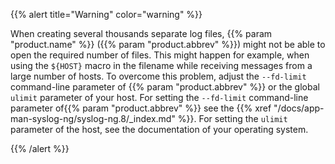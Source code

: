 ---
---
<!-- DISCLAIMER: This file is based on the syslog-ng Open Source Edition documentation https://github.com/balabit/syslog-ng-ose-guides/commit/2f4a52ee61d1ea9ad27cb4f3168b95408fddfdf2 and is used under the terms of The syslog-ng Open Source Edition Documentation License. The file has been modified by Axoflow. -->
{{% alert title="Warning" color="warning" %}}

When creating several thousands separate log files, {{% param "product.name" %}} ({{% param "product.abbrev" %}}) might not be able to open the required number of files. This might happen for example, when using the `${HOST}` macro in the filename while receiving messages from a large number of hosts. To overcome this problem, adjust the `--fd-limit` command-line parameter of {{% param "product.abbrev" %}} or the global `ulimit` parameter of your host. For setting the `--fd-limit` command-line parameter of{{% param "product.abbrev" %}} see the {{% xref "/docs/app-man-syslog-ng/syslog-ng.8/_index.md" %}}. For setting the `ulimit` parameter of the host, see the documentation of your operating system.

{{% /alert %}}
